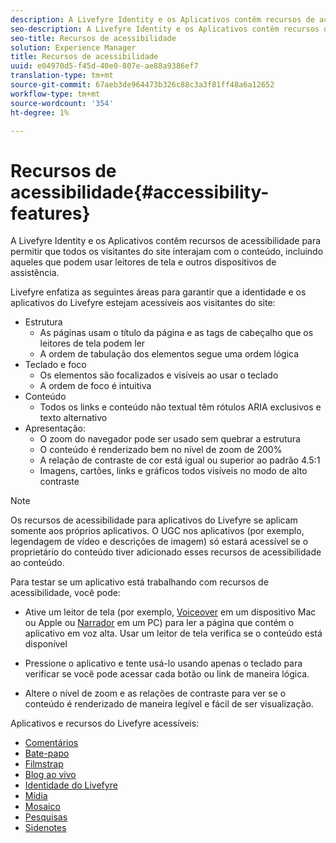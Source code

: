 ```yaml
---
description: A Livefyre Identity e os Aplicativos contêm recursos de acessibilidade para permitir que todos os visitantes do site interajam com o conteúdo, incluindo aqueles que podem usar leitores de tela e outros dispositivos de assistência.
seo-description: A Livefyre Identity e os Aplicativos contêm recursos de acessibilidade para permitir que todos os visitantes do site interajam com o conteúdo, incluindo aqueles que podem usar leitores de tela e outros dispositivos de assistência.
seo-title: Recursos de acessibilidade
solution: Experience Manager
title: Recursos de acessibilidade
uuid: e04970d5-f45d-40e0-807e-ae88a9386ef7
translation-type: tm+mt
source-git-commit: 67aeb3de964473b326c88c3a3f81ff48a6a12652
workflow-type: tm+mt
source-wordcount: '354'
ht-degree: 1%

---
```



# Recursos de acessibilidade{#accessibility-features}

A Livefyre Identity e os Aplicativos contêm recursos de acessibilidade para permitir que todos os visitantes do site interajam com o conteúdo, incluindo aqueles que podem usar leitores de tela e outros dispositivos de assistência.

Livefyre enfatiza as seguintes áreas para garantir que a identidade e os aplicativos do Livefyre estejam acessíveis aos visitantes do site:

* Estrutura
   * As páginas usam o título da página e as tags de cabeçalho que os leitores de tela podem ler
   * A ordem de tabulação dos elementos segue uma ordem lógica
* Teclado e foco
   * Os elementos são focalizados e visíveis ao usar o teclado
   * A ordem de foco é intuitiva
* Conteúdo
   * Todos os links e conteúdo não textual têm rótulos ARIA exclusivos e texto alternativo
* Apresentação:
   * O zoom do navegador pode ser usado sem quebrar a estrutura
   * O conteúdo é renderizado bem no nível de zoom de 200%
   * A relação de contraste de cor está igual ou superior ao padrão 4.5:1
   * Imagens, cartões, links e gráficos todos visíveis no modo de alto contraste

>[!NOTE]
>
>Os recursos de acessibilidade para aplicativos do Livefyre se aplicam somente aos próprios aplicativos. O UGC nos aplicativos (por exemplo, legendagem de vídeo e descrições de imagem) só estará acessível se o proprietário do conteúdo tiver adicionado esses recursos de acessibilidade ao conteúdo.

Para testar se um aplicativo está trabalhando com recursos de acessibilidade, você pode:

* Ative um leitor de tela (por exemplo, [Voiceover](https://www.apple.com/accessibility/mac/vision/) em um dispositivo Mac ou Apple ou [Narrador](https://www.microsoft.com/en-us/accessibility/windows) em um PC) para ler a página que contém o aplicativo em voz alta. Usar um leitor de tela verifica se o conteúdo está disponível

* Pressione o aplicativo e tente usá-lo usando apenas o teclado para verificar se você pode acessar cada botão ou link de maneira lógica.
* Altere o nível de zoom e as relações de contraste para ver se o conteúdo é renderizado de maneira legível e fácil de ser visualização.

Aplicativos e recursos do Livefyre acessíveis:

* [Comentários](/help/using/c-about-apps/c-comments/c-comments.md)
* [Bate-papo](../c-about-apps/c-chat-app/c-chat-app.md#c_chat_app)
* [Filmstrap](../c-about-apps/c-filmstrip-app/c-filmstrip-app.md#concept_jpc_n2j_jbb)
* [Blog ao vivo](../c-about-apps/c-liveblog-app/c-liveblog-app.md#c_liveblog_app)
* [Identidade do Livefyre](/help/implementation/t-about-identity-integration/t-about-identity-integration.md)
* [Mídia](../c-about-apps/c-media-wall-app/c-media-wall-app.md#c_media_wall_app)
* [Mosaico](../c-about-apps/c-mosaic-app/c-mosaic-app.md#c_mosaic_app)
* [Pesquisas](../c-about-apps/c-polls-app/c-polls-app.md#c_polls_app)
* [Sidenotes](../c-about-apps/c-sidenotes-app/c-sidenotes-app.md#c_sidenotes_app)

